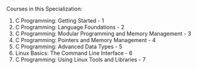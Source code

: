 Courses in this Specialization:

1. C Programming: Getting Started - 1
2. C Programming: Language Foundations - 2
3. C Programming: Modular Programming and Memory Management - 3
4. C Programming: Pointers and Memory Management - 4
5. C Programming: Advanced Data Types - 5
6. Linux Basics: The Command Line Interface - 6
7. C Programming: Using Linux Tools and Libraries - 7